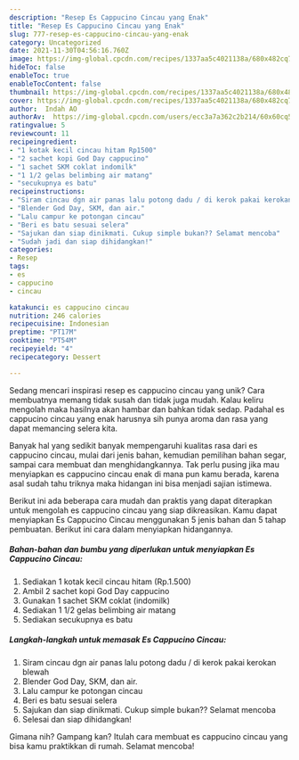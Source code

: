 ```yaml
---
description: "Resep Es Cappucino Cincau yang Enak"
title: "Resep Es Cappucino Cincau yang Enak"
slug: 777-resep-es-cappucino-cincau-yang-enak
category: Uncategorized
date: 2021-11-30T04:56:16.760Z
image: https://img-global.cpcdn.com/recipes/1337aa5c4021138a/680x482cq70/es-cappucino-cincau-foto-resep-utama.jpg
hideToc: false
enableToc: true
enableTocContent: false
thumbnail: https://img-global.cpcdn.com/recipes/1337aa5c4021138a/680x482cq70/es-cappucino-cincau-foto-resep-utama.jpg
cover: https://img-global.cpcdn.com/recipes/1337aa5c4021138a/680x482cq70/es-cappucino-cincau-foto-resep-utama.jpg
author:  Indah AO
authorAv:  https://img-global.cpcdn.com/users/ecc3a7a362c2b214/60x60cq50/avatar.jpg
ratingvalue: 5
reviewcount: 11
recipeingredient:
- "1 kotak kecil cincau hitam Rp1500"
- "2 sachet kopi God Day cappucino"
- "1 sachet SKM coklat indomilk"
- "1 1/2 gelas belimbing air matang"
- "secukupnya es batu"
recipeinstructions:
- "Siram cincau dgn air panas lalu potong dadu / di kerok pakai kerokan blewah"
- "Blender God Day, SKM, dan air."
- "Lalu campur ke potongan cincau"
- "Beri es batu sesuai selera"
- "Sajukan dan siap dinikmati. Cukup simple bukan?? Selamat mencoba"
- "Sudah jadi dan siap dihidangkan!"
categories:
- Resep
tags:
- es
- cappucino
- cincau

katakunci: es cappucino cincau 
nutrition: 246 calories
recipecuisine: Indonesian
preptime: "PT17M"
cooktime: "PT54M"
recipeyield: "4"
recipecategory: Dessert

---
```



Sedang mencari inspirasi resep es cappucino cincau yang unik? Cara membuatnya memang tidak susah dan tidak juga mudah. Kalau keliru mengolah maka hasilnya akan hambar dan bahkan tidak sedap. Padahal es cappucino cincau yang enak harusnya sih punya aroma dan rasa yang dapat memancing selera kita.


Banyak hal yang sedikit banyak mempengaruhi kualitas rasa dari es cappucino cincau, mulai dari jenis bahan, kemudian pemilihan bahan segar, sampai cara membuat dan menghidangkannya. Tak perlu pusing jika mau menyiapkan es cappucino cincau enak di mana pun kamu berada, karena asal sudah tahu triknya maka hidangan ini bisa menjadi sajian istimewa.




Berikut ini ada beberapa cara mudah dan praktis yang dapat diterapkan untuk mengolah es cappucino cincau yang siap dikreasikan. Kamu dapat menyiapkan Es Cappucino Cincau menggunakan 5 jenis bahan dan 5 tahap pembuatan. Berikut ini cara dalam menyiapkan hidangannya.

<!--inarticleads1-->

##### Bahan-bahan dan bumbu yang diperlukan untuk menyiapkan Es Cappucino Cincau:

1. Sediakan 1 kotak kecil cincau hitam (Rp.1.500)
1. Ambil 2 sachet kopi God Day cappucino
1. Gunakan 1 sachet SKM coklat (indomilk)
1. Sediakan 1 1/2 gelas belimbing air matang
1. Sediakan secukupnya es batu




<!--inarticleads2-->

##### Langkah-langkah untuk memasak Es Cappucino Cincau:

1. Siram cincau dgn air panas lalu potong dadu / di kerok pakai kerokan blewah
1. Blender God Day, SKM, dan air.
1. Lalu campur ke potongan cincau
1. Beri es batu sesuai selera
1. Sajukan dan siap dinikmati. Cukup simple bukan?? Selamat mencoba
1. Selesai dan siap dihidangkan!



Gimana nih? Gampang kan? Itulah cara membuat es cappucino cincau yang bisa kamu praktikkan di rumah. Selamat mencoba!
